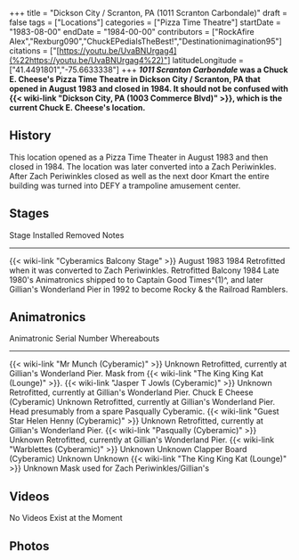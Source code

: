 +++
title = "Dickson City / Scranton, PA (1011 Scranton Carbondale)"
draft = false
tags = ["Locations"]
categories = ["Pizza Time Theatre"]
startDate = "1983-08-00"
endDate = "1984-00-00"
contributors = ["RockAfire Alex","Rexburg090","ChuckEPediaIsTheBest!","Destinationimagination95"]
citations = ["[https://youtu.be/UvaBNUrgag4](%22https://youtu.be/UvaBNUrgag4%22)"]
latitudeLongitude = ["41.4491801","-75.6633338"]
+++
***1011 Scranton Carbondale* was a Chuck E. Cheese's Pizza Time Theatre in Dickson City / Scranton, PA that opened in August 1983 and closed in 1984.
It should not be confused with {{< wiki-link "Dickson City, PA (1003 Commerce Blvd)" >}}, which is the current Chuck E. Cheese's location.**

## History

This location opened as a Pizza Time Theater in August 1983 and then closed in 1984. The location was later converted into a Zach Periwinkles. After Zach Periwinkles closed as well as the next door Kmart the entire building was turned into DEFY a trampoline amusement center.

## Stages

  Stage                                              Installed     Removed        Notes
  -------------------------------------------------- ------------- -------------- -------------------------------------------------------------------------------------------------------------------------------------------
  {{< wiki-link "Cyberamics Balcony Stage" >}}   August 1983   1984           Retrofitted when it was converted to Zach Periwinkles.
  Retrofitted Balcony                                1984          Late 1980's   Animatronics shipped to to Captain Good Times^(1)^, and later Gillian's Wonderland Pier in 1992 to become Rocky & the Railroad Ramblers.

## Animatronics

  Animatronic                                                  Serial Number   Whereabouts
  ------------------------------------------------------------ --------------- ---------------------------------------------------------------------------------------------------------------------
  {{< wiki-link "Mr Munch (Cyberamic)" >}}                 Unknown         Retrofitted, currently at Gillian's Wonderland Pier. Mask from {{< wiki-link "The King King Kat (Lounge)" >}}.
  {{< wiki-link "Jasper T Jowls (Cyberamic)" >}}           Unknown         Retrofitted, currently at Gillian's Wonderland Pier.
  Chuck E Cheese (Cyberamic)                                   Unknown         Retrofitted, currently at Gillian's Wonderland Pier. Head presumably from a spare Pasqually Cyberamic.
  {{< wiki-link "Guest Star Helen Henny (Cyberamic)" >}}   Unknown         Retrofitted, currently at Gillian's Wonderland Pier.
  {{< wiki-link "Pasqually (Cyberamic)" >}}                Unknown         Retrofitted, currently at Gillian's Wonderland Pier.
  {{< wiki-link "Warblettes (Cyberamic)" >}}               Unknown         Unknown
  Clapper Board (Cyberamic)                                    Unknown         Unknown
  {{< wiki-link "The King King Kat (Lounge)" >}}           Unknown         Mask used for Zach Periwinkles/Gillian's

## Videos

No Videos Exist at the Moment

## Photos
